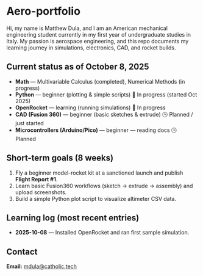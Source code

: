 # Aero-portfolio
Hi, my name is Matthew Dula, and I am an American mechanical engineering student currently in my first year of undergraduate studies in Italy. My passion is aerospace engineering, and this repo documents my learning journey in simulations, electronics, CAD, and rocket builds.
## Current status as of October 8, 2025
- **Math** — Multivariable Calculus (completed), Numerical Methods (in progress)  
- **Python** — beginner (plotting & simple scripts) 🔧 In progress (started Oct 2025)  
- **OpenRocket** — learning (running simulations) 🔧 In progress  
- **CAD (Fusion 360)** — beginner (basic sketches & extrude) 🕒 Planned / just started  
- **Microcontrollers (Arduino/Pico)** — beginner — reading docs 🕒 Planned
## Short-term goals (8 weeks)
1. Fly a beginner model-rocket kit at a sanctioned launch and publish **Flight Report #1**.  
2. Learn basic Fusion360 workflows (sketch → extrude → assembly) and upload screenshots.  
3. Build a simple Python plot script to visualize altimeter CSV data.
## Learning log (most recent entries)
- **2025-10-08** — Installed OpenRocket and ran first sample simulation.
## Contact
**Email:** mdula@catholic.tech
